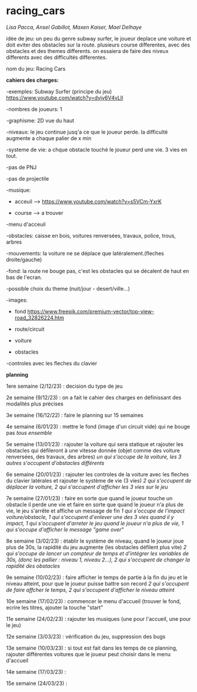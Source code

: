 # racing_cars

*Lisa Pacca, Ansel Gabillot, Maxen Kaiser, Mael Delhaye*

idée de jeu:
  un peu du genre subway surfer, le joueur deplace une voiture et doit eviter des obstacles sur la route. 
  plusieurs course differentes, avec des obstacles et des themes differents.
  on essaiera de faire des niveux differents avec des difficultés differentes. 
  
nom du jeu: Racing Cars 

**cahiers des charges:**

  -exemples: Subway Surfer (principe du jeu)  https://www.youtube.com/watch?v=dvjy6V4vLlI
  
  -nombres de joueurs: 1
  
  -graphisme: 2D vue du haut
  
  -niveaux: le jeu continue jusq'a ce que le joueur perde. la difficulté augmente a chaque palier de x min
  
  -systeme de vie: a chque obstacle touché le joueur perd une vie. 3 vies en tout. 
  
  -pas de PNJ
  
  -pas de projectile 
  
  -musique:
   
   - acceuil --> https://www.youtube.com/watch?v=s5VCm-YxrK
   
   - course --> a trouver
  
  -menu d'acceuil
  
  -obstacles: caisse en bois, voitures renversées, travaux, police, trous, arbres
  
  -mouvements: la voiture ne se déplace que latéralement.(fleches droite/gauche)
  
  -fond:  la route ne bouge pas, c'est les obstacles qui se décalent de haut en bas de l'ecran. 
  
  -possible choix du theme (nuit/jour - desert/ville...)
  
  -images:
  
   - fond  https://www.freepik.com/premium-vector/top-view-road_32826224.htm
   
   - route/circuit
   
   - voiture
   
   - obstacles
   
  -controles avec les fleches du clavier

**planning**

1ere semaine (2/12/23) : decision du type de jeu

2e semaine (9/12/23) : on a fait le cahier des charges en définissant des modalités plus précises

3e semaine (16/12/22) : faire le planning sur 15 semaines 

4e semaine (6/01/23) : mettre le fond (image d'un circuit vide) qui ne bouge pas *tous ensemble*

5e semaine (13/01/23) : rajouter la voiture qui sera statique et rajouter les obstacles qui défileront à une vitesse donnée (objet comme des voiture renversées, des travaux, des arbres) *un qui s'occupe de la voiture, les 3 autres s'occupent d'obstacles différents*

6e semaine (20/01/23) : rajouter les controles de la voiture avec les fleches du clavier latérales et rajouter le système de vie (3 vies) *2 qui s'occupent de déplacer la voiture, 2 qui s'accupent d'afficher les 3 vies sur le jeu*

7e semaine (27/01/23) : faire en sorte que quand le joueur touche un obstacle il perde une vie et faire en sorte que quand le joueur n'a plus de vie, le jeu s'arrête et affiche un message de fin *1 qui s'occupe de l'impact voiture/obstacle, 1 qui s'occupent d'enlever une des 3 vies quand il y impact, 1 qui s'occupent d'arreter le jeu quand le joueur n'a plus de vie, 1 qui s'occupe d'afficher le message "game over"*

8e semaine (3/02/23) : établir le système de niveau, quand le joueur joue plus de 30s, la rapidité du jeu augmente (les obstacles défilent plus vite) *2 qui s'occupe de lancer un compteur de temps et d'intégrer les variables de 30s, (donc les pallier : niveau 1, niveau 2...), 2 qui s'occupent de changer la rapidité des obstacles*

9e semaine (10/02/23) : faire afficher le temps de partie à la fin du jeu et le niveau atteint, pour que le joueur puisse battre son record *2 qui s'occupent de faire affcher le temps, 2 qui s'occupent d'afficher le niveau atteint*

10e semaine (17/02/23) : commencer le menu d'accueil (trouver le fond, ecrire les titres, ajouter la touche "start"

11e semaine (24/02/23) : rajouter les musiques (une pour l'accueil, une pour le jeu)

12e semaine (3/03/23) :  vérification du jeu, suppression des bugs 

13e semaine (10/03/23) : si tout est fait dans les temps de ce planning, rajouter différentes voitures que le joueur peut choisir dans le menu d'accueil

14e semaine (17/03/23) : 

15e semaine (24/03/23) : 
